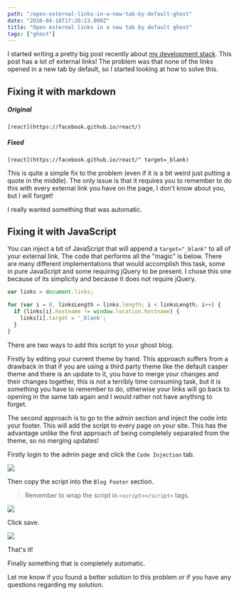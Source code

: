 ```yaml
---
path: "/open-external-links-in-a-new-tab-by-default-ghost"
date: "2016-04-18T17:20:23.000Z"
title: "Open external links in a new tab by default ghost"
tags: ["ghost"]
---
```


I started writing a pretty big post recently about
[my development stack](https://www.insidersbyte.com/my-development-stack/). This
post has a lot of external links! The problem was that none of the links opened
in a new tab by default, so I started looking at how to solve this.

## Fixing it with markdown

##### Original

```
[react](https://facebook.github.io/react/)
```

##### Fixed

```
[react](https://facebook.github.io/react/" target=_blank)
```

This is quite a simple fix to the problem (even if it is a bit weird just
putting a quote in the middle). The only issue is that it requires you to
remember to do this with every external link you have on the page, I don't know
about you, but I will forget!

I really wanted something that was automatic.

## Fixing it with JavaScript

You can inject a bit of JavaScript that will append a `target="_blank"` to all
of your external link. The code that performs all the "magic" is below. There
are many different implementations that would accomplish this task, some in pure
JavaScript and some requiring jQuery to be present. I chose this one because of
its simplicity and because it does not require jQuery.

```javascript
var links = document.links;

for (var i = 0, linksLength = links.length; i < linksLength; i++) {
  if (links[i].hostname != window.location.hostname) {
    links[i].target = '_blank';
  }
}
```

There are two ways to add this script to your ghost blog.

Firstly by editing your current theme by hand. This approach suffers from a
drawback in that if you are using a third party theme like the default casper
theme and there is an update to it, you have to merge your changes and their
changes together, this is not a terribly time consuming task, but it is
something you have to remember to do, otherwise your links will go back to
opening in the same tab again and I would rather not have anything to forget.

The second approach is to go to the admin section and inject the code into your
footer. This will add the script to every page on your site. This has the
advantage unlike the first approach of being completely separated from the
theme, so no merging updates!

Firstly login to the admin page and click the `Code Injection` tab.

![](https://insidersbyte.blob.core.windows.net/ghost/2017/09/code_injection-1.png)

Then copy the script into the `Blog Footer` section.

> Remember to wrap the script in `<script></script>` tags.

![](https://insidersbyte.blob.core.windows.net/ghost/2017/09/code_injection_footer.png)

Click save.

![](https://insidersbyte.blob.core.windows.net/ghost/2017/09/save_button.png)

That's it!

Finally something that is completely automatic.

Let me know if you found a better solution to this problem or if you have any
questions regarding my solution.
